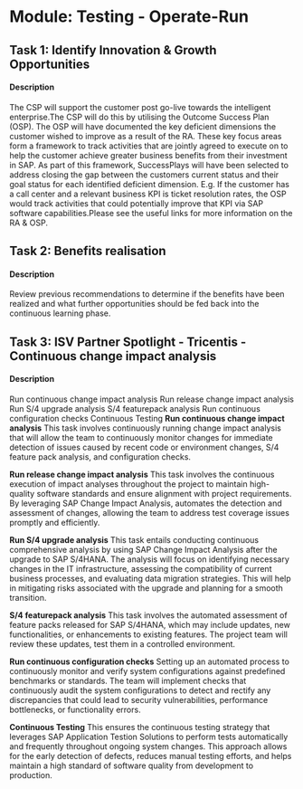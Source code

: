 
# Module: Testing - Operate-Run
## Task 1: Identify Innovation & Growth Opportunities
#### Description
The CSP will support the customer post go-live towards the intelligent enterprise.The CSP will do this by utilising the Outcome Success Plan (OSP). The OSP will have documented the key deficient dimensions the customer wished to improve as a result of the RA. These key focus areas form a framework to track activities that are jointly agreed to execute on to help the customer achieve greater business benefits from their investment in SAP. As part of this framework, SuccessPlays will have been selected to address closing the gap between the customers current status and their goal status for each identified deficient dimension. E.g. If the customer has a call center and a relevant business KPI is ticket resolution rates, the OSP would track activities that could potentially improve that KPI via SAP software capabilities.Please see the useful links for more information on the RA & OSP.

## Task 2: Benefits realisation
#### Description
Review previous recommendations to determine if the benefits have been realized and what further opportunities should be fed back into the continuous learning phase.

## Task 3: ISV Partner Spotlight - Tricentis - Continuous change impact analysis
#### Description
Run continuous change impact analysis
Run release change impact analysis
Run S/4 upgrade analysis
S/4 featurepack analysis
Run continuous configuration checks
Continuous Testing
**Run continuous change impact analysis**
This task involves continuously running change impact analysis that will allow the team to continuously monitor changes for immediate detection of issues caused by recent code or environment changes, S/4 feature pack analysis, and configuration checks.

**Run release change impact analysis**
This task involves the continuous execution of impact analyses throughout the project to maintain high-quality software standards and ensure alignment with project requirements. By leveraging SAP Change Impact Analysis,  automates the detection and assessment of changes, allowing the team to address test coverage issues promptly and efficiently.

**Run S/4 upgrade analysis**
This task entails conducting continuous comprehensive analysis by using SAP Change Impact Analysis after the upgrade to SAP S/4HANA. The analysis will focus on identifying necessary changes in the IT infrastructure, assessing the compatibility of current business processes, and evaluating data migration strategies. This will help in mitigating risks associated with the upgrade and planning for a smooth transition.


**S/4 featurepack analysis**
This task involves the automated assessment of feature packs released for SAP S/4HANA, which may include updates, new functionalities, or enhancements to existing features. The project team will review these updates, test them in a controlled environment.

**Run continuous configuration checks**
Setting up an automated process to continuously monitor and verify system configurations against predefined benchmarks or standards. The team will implement checks that continuously audit the system configurations to detect and rectify any discrepancies that could lead to security vulnerabilities, performance bottlenecks, or functionality errors.

**Continuous Testing**
This ensures the continuous testing strategy that leverages SAP Application Testion Solutions to perform tests automatically and frequently throughout ongoing system changes. This approach allows for the early detection of defects, reduces manual testing efforts, and helps maintain a high standard of software quality from development to production.